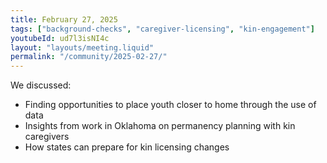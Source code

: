 ```yaml
---
title: February 27, 2025
tags: ["background-checks", "caregiver-licensing", "kin-engagement"]
youtubeId: ud7l3isNI4c
layout: "layouts/meeting.liquid"
permalink: "/community/2025-02-27/"
---
```


We discussed: 

- Finding opportunities to place youth closer to home through the use of data
- Insights from work in Oklahoma on permanency planning with kin caregivers
- How states can prepare for kin licensing changes